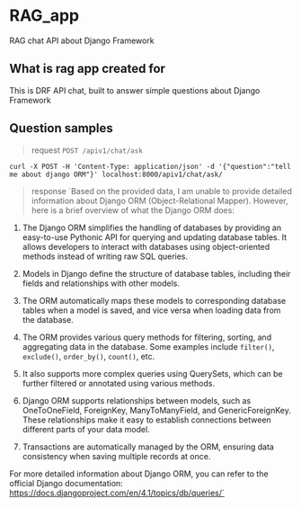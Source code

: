 # RAG_app

RAG chat API about Django Framework

## What is rag app  created for

This is DRF API chat, built to answer simple questions
about Django Framework

## Question samples

> request
`POST /apiv1/chat/ask`

`curl -X POST -H 'Content-Type: application/json' -d '{"question":"tell me about django ORM"}' localhost:8000/apiv1/chat/ask/`

> response
`Based on the provided data, I am unable to provide detailed information about Django ORM (Object-Relational Mapper). However, here is a brief overview of what the Django ORM does:

1. The Django ORM simplifies the handling of databases by providing an easy-to-use Pythonic API for querying and updating database tables. It allows developers to interact with databases using object-oriented methods instead of writing raw SQL queries.

2. Models in Django define the structure of database tables, including their fields and relationships with other models.

3. The ORM automatically maps these models to corresponding database tables when a model is saved, and vice versa when loading data from the database.

4. The ORM provides various query methods for filtering, sorting, and aggregating data in the database. Some examples include `filter()`, `exclude()`, `order_by()`, `count()`, etc.

5. It also supports more complex queries using QuerySets, which can be further filtered or annotated using various methods.

6. Django ORM supports relationships between models, such as OneToOneField, ForeignKey, ManyToManyField, and GenericForeignKey. These relationships make it easy to establish connections between different parts of your data model.

7. Transactions are automatically managed by the ORM, ensuring data consistency when saving multiple records at once.

For more detailed information about Django ORM, you can refer to the official Django documentation: https://docs.djangoproject.com/en/4.1/topics/db/queries/`

